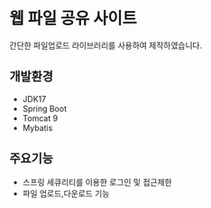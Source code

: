 # 웹 파일 공유 사이트
간단한 파일업로드 라이브러리를 사용하여 제작하였습니다.
## 개발환경
- JDK17
- Spring Boot
- Tomcat 9
- Mybatis
## 주요기능
- 스프링 세큐리티를 이용한 로그인 및 접근제한
- 파일 업로드,다운로드 기능
